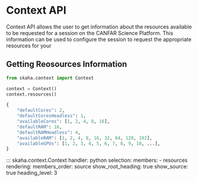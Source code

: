 # Context API

Context API allows the user to get information about the resources available to be requested for a session on the CANFAR Science Platform. This information can be used to configure the session to request the appropriate resources for your 

## Getting Reosources Information

```python title="Get context information"
from skaha.context import Context

context = Context()
context.resources()
```

```python
{
    "defaultCores": 2,
    "defaultCoresHeadless": 1,
    "availableCores": [1, 2, 4, 8, 16],
    "defaultRAM": 16,
    "defaultRAMHeadless": 4,
    "availableRAM": [1, 2, 4, 8, 16, 32, 64, 128, 192],
    "availableGPUs": [1, 2, 3, 4, 5, 6, 7, 8, 9, 10, ...],
}
```
::: skaha.context.Context
    handler: python
    selection:
      members:
        - resources
    rendering:
      members_order: source
      show_root_heading: true
      show_source: true
      heading_level: 3